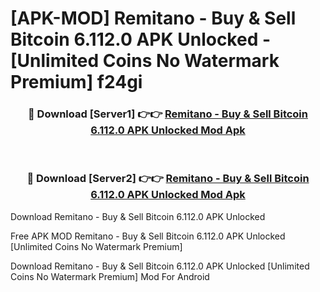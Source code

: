 # [APK-MOD] Remitano - Buy & Sell Bitcoin 6.112.0 APK Unlocked - [Unlimited Coins No Watermark Premium] f24gi



<div align="center">
<h3>🔴 Download [Server1] 👉👉 <a href="https://momento.my/?title=Remitano_-_Buy_&_Sell_Bitcoin_6.112.0_APK_Unlocked">Remitano - Buy & Sell Bitcoin 6.112.0 APK Unlocked Mod Apk</a></h3><br>

<h3>🔴 Download [Server2] 👉👉 <a href="https://momento.my/?title=Remitano_-_Buy_&_Sell_Bitcoin_6.112.0_APK_Unlocked">Remitano - Buy & Sell Bitcoin 6.112.0 APK Unlocked Mod Apk</a></h3>
</div>



Download Remitano - Buy & Sell Bitcoin 6.112.0 APK Unlocked 

Free APK MOD Remitano - Buy & Sell Bitcoin 6.112.0 APK Unlocked [Unlimited Coins No Watermark Premium]

Download Remitano - Buy & Sell Bitcoin 6.112.0 APK Unlocked [Unlimited Coins No Watermark Premium] Mod For Android
